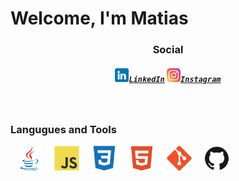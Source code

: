 <h1>Welcome, I'm Matias</h1>

<h3 align="center">Social</h3>
<h5 align="center">
	<code><a href="https://www.linkedin.com/in/m4ti4s1/" title="LinkedIn Profile"><img width="22" src="images/linkedin.png">LinkedIn</a></code>
	<code><a href="https://www.instagram.com/m4ti4s_404/" title="Instagram Profile"><img width="22" src="images/instagram.png">Instagram</a></code>
</h5>

<br>


<h3>Langugues and Tools</h3>
<p>
	<img align=left style="margin: 0px 10px 0px 10px" width=40 src="https://raw.githubusercontent.com/devicons/devicon/v2.16.0/icons/java/java-original.svg">
	<img align=left style="margin: 0px 10px 0px 10px" width=40 src="https://raw.githubusercontent.com/devicons/devicon/v2.16.0/icons/javascript/javascript-original.svg">
	<img align=left style="margin: 0px 10px 0px 10px" width=40 src="https://raw.githubusercontent.com/devicons/devicon/v2.16.0/icons/css3/css3-plain.svg">
	<img align=left style="margin: 0px 10px 0px 10px" width=40 src="https://raw.githubusercontent.com/devicons/devicon/v2.16.0/icons/html5/html5-plain.svg">
	<img align=left style="margin: 0px 10px 0px 10px" width=40 src="https://raw.githubusercontent.com/devicons/devicon/v2.16.0/icons/git/git-original.svg"/>
	<img align=left style="margin: 0px 10px 0px 10px" width=40 src="https://raw.githubusercontent.com/devicons/devicon/v2.16.0/icons/github/github-original.svg"/>

</p>
<! Graph for constributions >

